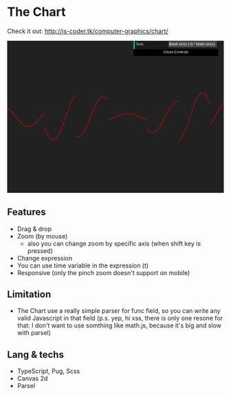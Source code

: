 # The Chart

Check it out: http://js-coder.tk/computer-graphics/chart/

![The Chart Example](./src/assets/chart.png)

## Features

- Drag & drop
- Zoom (by mouse)
  - also you can change zoom by specific axis (when shift key is pressed)
- Change expression
- You can use time variable in the expression (t)
- Responsive (only the pinch zoom doesn't support on mobile)

## Limitation

- The Chart use a really simple parser for func field, so you can write any valid Javascript in that field (p.s. yep, hi xss, there is only one resone for that: I don't want to use somthing like math.js, because it's big and slow with parsel)

## Lang & techs

- TypeScript, Pug, Scss
- Canvas 2d
- Parsel

